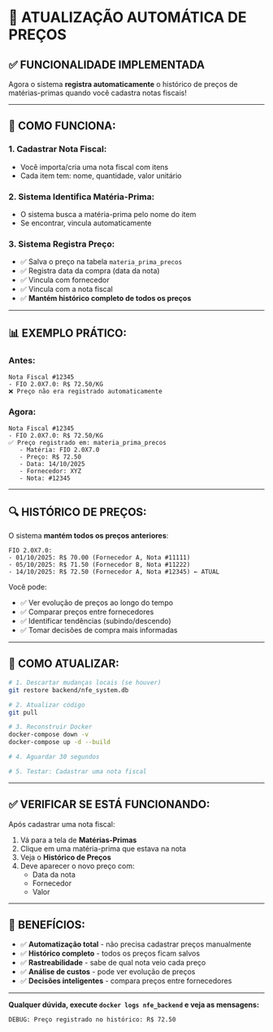 # 🎯 ATUALIZAÇÃO AUTOMÁTICA DE PREÇOS

## ✅ FUNCIONALIDADE IMPLEMENTADA

Agora o sistema **registra automaticamente** o histórico de preços de matérias-primas quando você cadastra notas fiscais!

---

## 🔄 COMO FUNCIONA:

### **1. Cadastrar Nota Fiscal:**
- Você importa/cria uma nota fiscal com itens
- Cada item tem: nome, quantidade, valor unitário

### **2. Sistema Identifica Matéria-Prima:**
- O sistema busca a matéria-prima pelo nome do item
- Se encontrar, vincula automaticamente

### **3. Sistema Registra Preço:**
- ✅ Salva o preço na tabela `materia_prima_precos`
- ✅ Registra data da compra (data da nota)
- ✅ Vincula com fornecedor
- ✅ Vincula com a nota fiscal
- ✅ **Mantém histórico completo de todos os preços**

---

## 📊 EXEMPLO PRÁTICO:

### **Antes:**
```
Nota Fiscal #12345
- FIO 2.0X7.0: R$ 72.50/KG
❌ Preço não era registrado automaticamente
```

### **Agora:**
```
Nota Fiscal #12345
- FIO 2.0X7.0: R$ 72.50/KG
✅ Preço registrado em: materia_prima_precos
   - Matéria: FIO 2.0X7.0
   - Preço: R$ 72.50
   - Data: 14/10/2025
   - Fornecedor: XYZ
   - Nota: #12345
```

---

## 🔍 HISTÓRICO DE PREÇOS:

O sistema **mantém todos os preços anteriores**:

```
FIO 2.0X7.0:
- 01/10/2025: R$ 70.00 (Fornecedor A, Nota #11111)
- 05/10/2025: R$ 71.50 (Fornecedor B, Nota #11222)
- 14/10/2025: R$ 72.50 (Fornecedor A, Nota #12345) ← ATUAL
```

Você pode:
- ✅ Ver evolução de preços ao longo do tempo
- ✅ Comparar preços entre fornecedores
- ✅ Identificar tendências (subindo/descendo)
- ✅ Tomar decisões de compra mais informadas

---

## 🚀 COMO ATUALIZAR:

```bash
# 1. Descartar mudanças locais (se houver)
git restore backend/nfe_system.db

# 2. Atualizar código
git pull

# 3. Reconstruir Docker
docker-compose down -v
docker-compose up -d --build

# 4. Aguardar 30 segundos

# 5. Testar: Cadastrar uma nota fiscal
```

---

## ✅ VERIFICAR SE ESTÁ FUNCIONANDO:

Após cadastrar uma nota fiscal:

1. Vá para a tela de **Matérias-Primas**
2. Clique em uma matéria-prima que estava na nota
3. Veja o **Histórico de Preços**
4. Deve aparecer o novo preço com:
   - Data da nota
   - Fornecedor
   - Valor

---

## 🎉 BENEFÍCIOS:

- ✅ **Automatização total** - não precisa cadastrar preços manualmente
- ✅ **Histórico completo** - todos os preços ficam salvos
- ✅ **Rastreabilidade** - sabe de qual nota veio cada preço
- ✅ **Análise de custos** - pode ver evolução de preços
- ✅ **Decisões inteligentes** - compara preços entre fornecedores

---

**Qualquer dúvida, execute `docker logs nfe_backend` e veja as mensagens:**
```
DEBUG: Preço registrado no histórico: R$ 72.50
```

